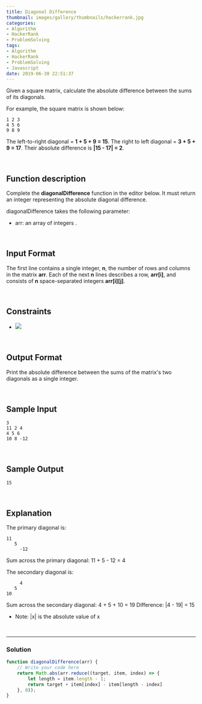 ```yaml
---
title: Diagonal Difference
thumbnail: images/gallery/thumbnails/hackerrank.jpg
categories:
- Algorithm
- HackerRank
- ProblemSolving
tags:
- Algorithm
- HackerRank
- ProblemSolving
- Javascript
date: 2019-06-30 22:51:37
---
```

  

Given a square matrix, calculate the absolute difference between the sums of its diagonals.

For example, the square matrix  is shown below:
```
1 2 3
4 5 6
9 8 9  
```

The left-to-right diagonal = **1 + 5 + 9 = 15**. The right to left diagonal = **3 + 5 + 9 = 17**. 
Their absolute difference is **|15 - 17| = 2**.

<br/>
<!-- more -->

## Function description

Complete the **diagonalDifference** function in the editor below. It must return an integer representing the absolute diagonal difference.

diagonalDifference takes the following parameter:

- arr: an array of integers .

<br/>

## Input Format

The first line contains a single integer, **n**, the number of rows and columns in the matrix **arr**. 
Each of the next **n** lines describes a row, **arr[i]**, and consists of **n** space-separated integers **arr[i][j]**.

<br/>

## Constraints

- ![](https://latex.codecogs.com/gif.latex?-100\leq&space;arr[i][j]\leq&space;100)

<br/>

## Output Format

Print the absolute difference between the sums of the matrix's two diagonals as a single integer.

<br/>

## Sample Input
```
3
11 2 4
4 5 6
10 8 -12
```

<br/>

## Sample Output
```
15
```

<br/>

## Explanation

The primary diagonal is:
```
11
   5
     -12
```

Sum across the primary diagonal: 11 + 5 - 12 = 4

The secondary diagonal is:
```
     4
   5
10
```

Sum across the secondary diagonal: 4 + 5 + 10 = 19 
Difference: |4 - 19| = 15


* Note: |x| is the absolute value of x

<br/>

---

### Solution

```javascript
function diagonalDifference(arr) {
    // Write your code here
    return Math.abs(arr.reduce((target, item, index) => {
        let length = item.length - 1;
        return target + item[index] - item[length - index]
    }, 0));
}
```